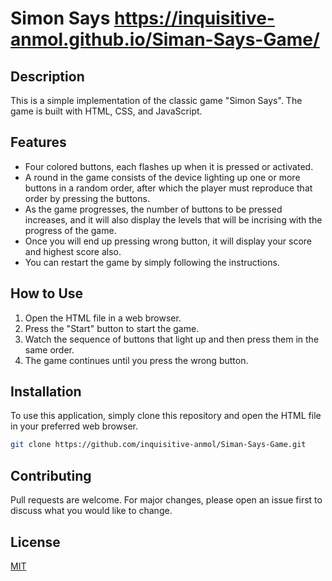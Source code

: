 # Simon Says   https://inquisitive-anmol.github.io/Siman-Says-Game/

## Description
This is a simple implementation of the classic game "Simon Says". The game is built with HTML, CSS, and JavaScript.

## Features
- Four colored buttons, each flashes up when it is pressed or activated.
- A round in the game consists of the device lighting up one or more buttons in a random order, after which the player must reproduce that order by pressing the buttons.
- As the game progresses, the number of buttons to be pressed increases, and it will also display the levels that will be incrising with the progress of the game.
- Once you will end up pressing wrong button, it will display your score and highest score also.
- You can restart the game by simply following the instructions.
  

## How to Use
1. Open the HTML file in a web browser.
2. Press the "Start" button to start the game.
3. Watch the sequence of buttons that light up and then press them in the same order.
4. The game continues until you press the wrong button.

## Installation
To use this application, simply clone this repository and open the HTML file in your preferred web browser.

```bash
git clone https://github.com/inquisitive-anmol/Siman-Says-Game.git
```

## Contributing
Pull requests are welcome. For major changes, please open an issue first to discuss what you would like to change.

## License
[MIT](https://choosealicense.com/licenses/mit/)
